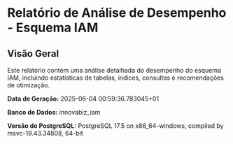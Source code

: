 # Relatório de Análise de Desempenho - Esquema IAM

## Visão Geral

Este relatório contém uma análise detalhada do desempenho do esquema IAM, incluindo estatísticas de tabelas, índices, consultas e recomendações de otimização.

**Data de Geração:** 2025-06-04 00:59:36.783045+01  

**Banco de Dados:** innovabiz_iam  

**Versão do PostgreSQL:** PostgreSQL 17.5 on x86_64-windows, compiled by msvc-19.43.34808, 64-bit  

